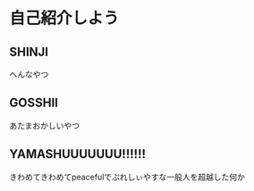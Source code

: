# 自己紹介しよう

## SHINJI

へんなやつ

## GOSSHII

あたまおかしいやつ

## YAMASHUUUUUUU!!!!!!

きわめてきわめてpeacefulでぷれしぃやすな一般人を超越した何か
